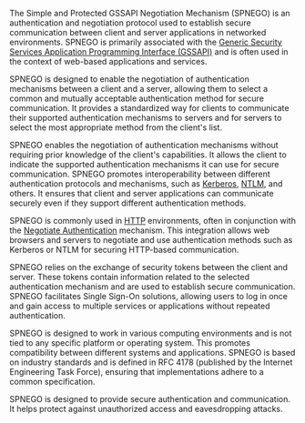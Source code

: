 The Simple and Protected GSSAPI Negotiation Mechanism (SPNEGO) is an authentication and negotiation protocol used to establish secure communication between client and server applications in networked environments. SPNEGO is primarily associated with the [Generic Security Services Application Programming Interface (GSSAPI)](../misc/gssapi.md) and is often used in the context of web-based applications and services.

SPNEGO is designed to enable the negotiation of authentication mechanisms between a client and a server, allowing them to select a common and mutually acceptable authentication method for secure communication. It provides a standardized way for clients to communicate their supported authentication mechanisms to servers and for servers to select the most appropriate method from the client's list.

SPNEGO enables the negotiation of authentication mechanisms without requiring prior knowledge of the client's capabilities. It allows the client to indicate the supported authentication mechanisms it can use for secure communication. SPNEGO promotes interoperability between different authentication protocols and mechanisms, such as [Kerberos](../activedirectory/kerb.md), [NTLM](../security/ntlm.md), and others. It ensures that client and server applications can communicate securely even if they support different authentication methods.

SPNEGO is commonly used in [HTTP](../web/http.md) environments, often in conjunction with the [Negotiate Authentication](../web/neg.md) mechanism. This integration allows web browsers and servers to negotiate and use authentication methods such as Kerberos or NTLM for securing HTTP-based communication.

SPNEGO relies on the exchange of security tokens between the client and server. These tokens contain information related to the selected authentication mechanism and are used to establish secure communication. SPNEGO facilitates Single Sign-On solutions, allowing users to log in once and gain access to multiple services or applications without repeated authentication.

SPNEGO is designed to work in various computing environments and is not tied to any specific platform or operating system. This promotes compatibility between different systems and applications. SPNEGO is based on industry standards and is defined in RFC 4178 (published by the Internet Engineering Task Force), ensuring that implementations adhere to a common specification.

SPNEGO is designed to provide secure authentication and communication. It helps protect against unauthorized access and eavesdropping attacks.